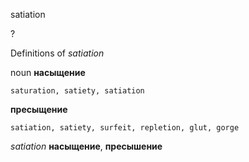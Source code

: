 satiation

?


Definitions of _satiation_

noun
**насыщение**

    saturation, satiety, satiation
**пресыщение**

    satiation, satiety, surfeit, repletion, glut, gorge

_satiation_
**насыщение**, **пресышение**